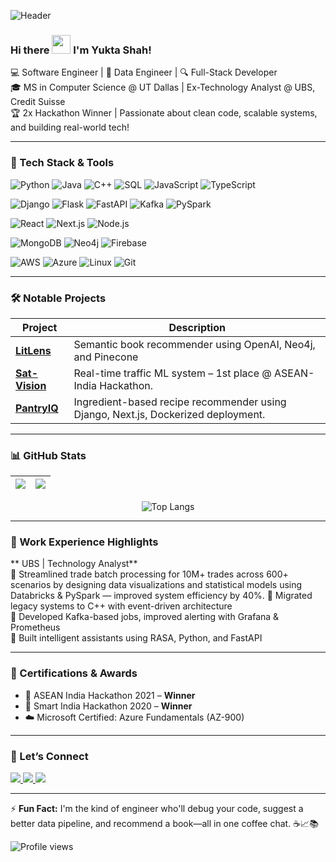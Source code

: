 ![Header](https://images.unsplash.com/photo-1503676260728-1c00da094a0b?auto=format&fit=crop&w=1400&q=80)

### Hi there <img src="https://raw.githubusercontent.com/MartinHeinz/MartinHeinz/master/wave.gif" width="30px"> I'm Yukta Shah!

💻 Software Engineer | 🚀 Data Engineer | 🔍 Full-Stack Developer  
🎓 MS in Computer Science @ UT Dallas | Ex-Technology Analyst @ UBS, Credit Suisse  
🏆 2x Hackathon Winner | Passionate about clean code, scalable systems, and building real-world tech!

---

### 🔧 Tech Stack & Tools

![Python](https://img.shields.io/badge/-Python-3776AB?style=for-the-badge&logo=python&logoColor=white)
![Java](https://img.shields.io/badge/-Java-007396?style=for-the-badge&logo=java&logoColor=white)
![C++](https://img.shields.io/badge/-C++-00599C?style=for-the-badge&logo=c%2B%2B&logoColor=white)
![SQL](https://img.shields.io/badge/-SQL-4479A1?style=for-the-badge&logo=mysql&logoColor=white)
![JavaScript](https://img.shields.io/badge/-JavaScript-F7DF1E?style=for-the-badge&logo=javascript&logoColor=black)
![TypeScript](https://img.shields.io/badge/-TypeScript-3178C6?style=for-the-badge&logo=typescript&logoColor=white)

![Django](https://img.shields.io/badge/-Django-092E20?style=for-the-badge&logo=django&logoColor=white)
![Flask](https://img.shields.io/badge/-Flask-000000?style=for-the-badge&logo=flask&logoColor=white)
![FastAPI](https://img.shields.io/badge/-FastAPI-009688?style=for-the-badge&logo=fastapi&logoColor=white)
![Kafka](https://img.shields.io/badge/-Kafka-231F20?style=for-the-badge&logo=apache-kafka&logoColor=white)
![PySpark](https://img.shields.io/badge/-PySpark-E34F26?style=for-the-badge&logo=apache-spark&logoColor=white)

![React](https://img.shields.io/badge/-React-20232A?style=for-the-badge&logo=react&logoColor=61DAFB)
![Next.js](https://img.shields.io/badge/-Next.js-000000?style=for-the-badge&logo=nextdotjs&logoColor=white)
![Node.js](https://img.shields.io/badge/-Node.js-339933?style=for-the-badge&logo=nodedotjs&logoColor=white)

![MongoDB](https://img.shields.io/badge/-MongoDB-47A248?style=for-the-badge&logo=mongodb&logoColor=white)
![Neo4j](https://img.shields.io/badge/-Neo4j-008CC1?style=for-the-badge&logo=neo4j&logoColor=white)
![Firebase](https://img.shields.io/badge/-Firebase-FFCA28?style=for-the-badge&logo=firebase&logoColor=black)

![AWS](https://img.shields.io/badge/-AWS-232F3E?style=for-the-badge&logo=amazon-aws&logoColor=white)
![Azure](https://img.shields.io/badge/-Azure-0078D4?style=for-the-badge&logo=microsoft-azure&logoColor=white)
![Linux](https://img.shields.io/badge/-Linux-FCC624?style=for-the-badge&logo=linux&logoColor=black)
![Git](https://img.shields.io/badge/-Git-F05032?style=for-the-badge&logo=git&logoColor=white)

---

### 🛠 Notable Projects

| Project | Description |
|--------|-------------|
| [**LitLens**](https://github.com/devils-angel/LitLens) | Semantic book recommender using OpenAI, Neo4j, and Pinecone |
| [**Sat-Vision**](https://github.com/devils-angel/Sat-Vision) | Real-time traffic ML system – 1st place @ ASEAN-India Hackathon. |
| [**PantryIQ**](https://github.com/devils-angel/PantryIQ) | Ingredient-based recipe recommender using Django, Next.js, Dockerized deployment. |

---

### 📊 GitHub Stats

|<img src="https://github-readme-stats.vercel.app/api?username=devils-angel&show_icons=true&theme=radical"/>|<img src="https://github-readme-streak-stats.herokuapp.com/?user=devils-angel&theme=radical"/>|
|---|---|
<div align="center">

![Top Langs](https://github-readme-stats.vercel.app/api/top-langs/?username=devils-angel&layout=compact&theme=radical)
</div>

---

### 🏢 Work Experience Highlights

** UBS | Technology Analyst**  
🔹 Streamlined trade batch processing for 10M+ trades across 600+ scenarios by designing data visualizations and statistical models using Databricks & PySpark — improved system efficiency by 40%.
🔹 Migrated legacy systems to C++ with event-driven architecture  
🔹 Developed Kafka-based jobs, improved alerting with Grafana & Prometheus  
🔹 Built intelligent assistants using RASA, Python, and FastAPI

---

### 📜 Certifications & Awards

- 🥇 ASEAN India Hackathon 2021 – **Winner**  
- 🥇 Smart India Hackathon 2020 – **Winner**  
- ☁️ Microsoft Certified: Azure Fundamentals (AZ-900)

---

### 🤝 Let’s Connect

<a href="https://www.linkedin.com/in/yukta-shah" target="_blank">
<img src="https://img.shields.io/badge/LinkedIn-%231E77B5.svg?&style=for-the-badge&logo=linkedin&logoColor=white" />
</a>
<a href="mailto:yuktaxs2000@gmail.com">
<img src="https://img.shields.io/badge/Gmail-D14836?style=for-the-badge&logo=gmail&logoColor=white" />
</a>
<a href="https://github.com/devils-angel" target="_blank">
<img src="https://img.shields.io/badge/GitHub-100000?style=for-the-badge&logo=github&logoColor=white" />
</a>

---

⚡ **Fun Fact:** I'm the kind of engineer who'll debug your code, suggest a better data pipeline, and recommend a book—all in one coffee chat. ☕📈📚

![Profile views](https://komarev.com/ghpvc/?username=devils-angel&label=Profile%20views&color=blue&style=flat)
